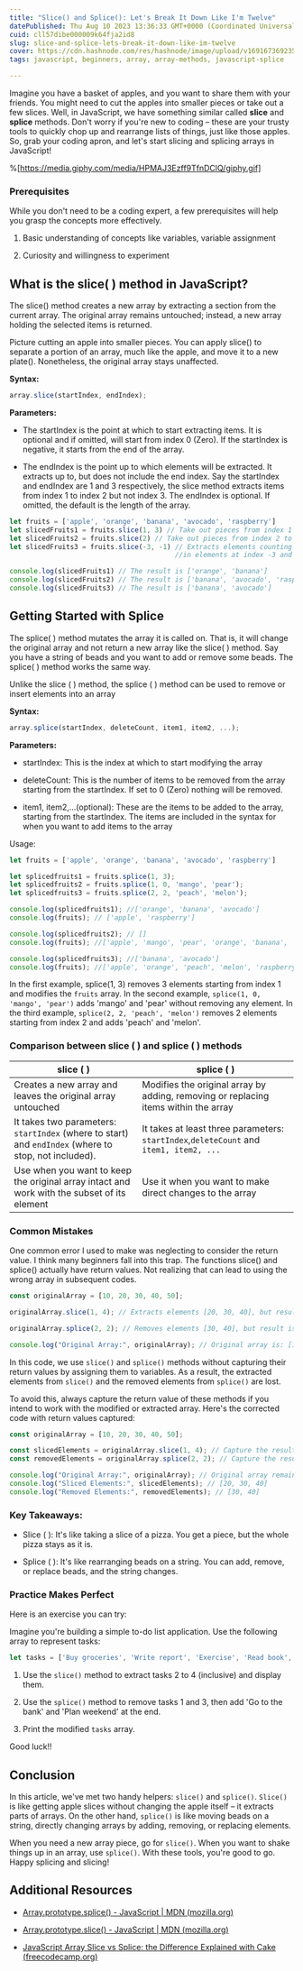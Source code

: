 ```yaml
---
title: "Slice() and Splice(): Let's Break It Down Like I'm Twelve"
datePublished: Thu Aug 10 2023 13:36:33 GMT+0000 (Coordinated Universal Time)
cuid: cll57dibe000009k64fja2id8
slug: slice-and-splice-lets-break-it-down-like-im-twelve
cover: https://cdn.hashnode.com/res/hashnode/image/upload/v1691673692358/599cb6a9-ba52-4343-a1aa-e04755132dad.png
tags: javascript, beginners, array, array-methods, javascript-splice

---
```


Imagine you have a basket of apples, and you want to share them with your friends. You might need to cut the apples into smaller pieces or take out a few slices. Well, in JavaScript, we have something similar called **slice** and **splice** methods. Don't worry if you're new to coding – these are your trusty tools to quickly chop up and rearrange lists of things, just like those apples. So, grab your coding apron, and let's start slicing and splicing arrays in JavaScript!

%[https://media.giphy.com/media/HPMAJ3Ezff9TfnDClQ/giphy.gif] 

### Prerequisites

While you don't need to be a coding expert, a few prerequisites will help you grasp the concepts more effectively.

1. Basic understanding of concepts like variables, variable assignment
    
2. Curiosity and willingness to experiment
    

## What is the slice( ) method in JavaScript?

The slice() method creates a new array by extracting a section from the current array. The original array remains untouched; instead, a new array holding the selected items is returned.

Picture cutting an apple into smaller pieces. You can apply slice() to separate a portion of an array, much like the apple, and move it to a new plate(). Nonetheless, the original array stays unaffected.

**Syntax:**

```javascript
array.slice(startIndex, endIndex);
```

**Parameters:**

* The startIndex is the point at which to start extracting items. It is optional and if omitted, will start from index 0 (Zero). If the startIndex is negative, it starts from the end of the array.
    
* The endIndex is the point up to which elements will be extracted. It extracts up to, but does not include the end index. Say the startIndex and endIndex are 1 and 3 respectively, the slice method extracts items from index 1 to index 2 but not index 3. The endIndex is optional. If omitted, the default is the length of the array.
    

```javascript
let fruits = ['apple', 'orange', 'banana', 'avocado', 'raspberry']
let slicedFruits1 = fruits.slice(1, 3) // Take out pieces from index 1 to 2
let slicedFruits2 = fruits.slice(2) // Take out pieces from index 2 to the end of the array
let slicedFruits3 = fruits.slice(-3, -1) // Extracts elements counting from the end, resulting 
                                         //in elements at index -3 and -2 from the end.

console.log(slicedFruits1) // The result is ['orange', 'banana']
console.log(slicedFruits2) // The result is ['banana', 'avocado', 'raspberry']
console.log(slicedFruits3) // The result is ['banana', 'avocado']
```

## Getting Started with Splice

The splice( ) method mutates the array it is called on. That is, it will change the original array and not return a new array like the slice( ) method. Say you have a string of beads and you want to add or remove some beads. The splice( ) method works the same way.

Unlike the slice ( ) method, the splice ( ) method can be used to remove or insert elements into an array

**Syntax:**

```javascript
array.splice(startIndex, deleteCount, item1, item2, ...);
```

**Parameters:**

* startIndex: This is the index at which to start modifying the array
    
* deleteCount: This is the number of items to be removed from the array starting from the startIndex. If set to 0 (Zero) nothing will be removed.
    
* item1, item2,...(optional): These are the items to be added to the array, starting from the startIndex. The items are included in the syntax for when you want to add items to the array
    

Usage:

```javascript
let fruits = ['apple', 'orange', 'banana', 'avocado', 'raspberry']

let splicedfruits1 = fruits.splice(1, 3);
let splicedfruits2 = fruits.splice(1, 0, 'mango', 'pear');
let splicedfruits3 = fruits.splice(2, 2, 'peach', 'melon');

console.log(splicedfruits1); //['orange', 'banana', 'avocado']
console.log(fruits); // ['apple', 'raspberry']

console.log(splicedfruits2); // []
console.log(fruits); //['apple', 'mango', 'pear', 'orange', 'banana', 'avocado', 'raspberry']

console.log(splicedfruits3); //['banana', 'avocado']
console.log(fruits); //['apple', 'orange', 'peach', 'melon', 'raspberry']
```

In the first example, splice(1, 3) removes 3 elements starting from index 1 and modifies the `fruits` array. In the second example, `splice(1, 0, 'mango', 'pear')` adds 'mango' and 'pear' without removing any element. In the third example, `splice(2, 2, 'peach', 'melon')` removes 2 elements starting from index 2 and adds 'peach' and 'melon'.

### Comparison between slice ( ) and splice ( ) methods

| slice ( ) | splice ( ) |
| --- | --- |
| Creates a new array and leaves the original array untouched | Modifies the original array by adding, removing or replacing items within the array |
| It takes two parameters: `startIndex` (where to start) and `endIndex` (where to stop, not included). | It takes at least three parameters: `startIndex`,`deleteCount` and `item1, item2, ...` |
| Use when you want to keep the original array intact and work with the subset of its element | Use it when you want to make direct changes to the array |

### Common Mistakes

One common error I used to make was neglecting to consider the return value. I think many beginners fall into this trap. The functions slice() and splice() actually have return values. Not realizing that can lead to using the wrong array in subsequent codes.

```javascript
const originalArray = [10, 20, 30, 40, 50];

originalArray.slice(1, 4); // Extracts elements [20, 30, 40], but result is not stored

originalArray.splice(2, 2); // Removes elements [30, 40], but result is not stored

console.log("Original Array:", originalArray); // Original array is: [10, 20, 50]
```

In this code, we use `slice()` and `splice()` methods without capturing their return values by assigning them to variables. As a result, the extracted elements from `slice()` and the removed elements from `splice()` are lost.

To avoid this, always capture the return value of these methods if you intend to work with the modified or extracted array. Here's the corrected code with return values captured:

```javascript
const originalArray = [10, 20, 30, 40, 50];

const slicedElements = originalArray.slice(1, 4); // Capture the result of slice()
const removedElements = originalArray.splice(2, 2); // Capture the result of splice()

console.log("Original Array:", originalArray); // Original array remains unchanged
console.log("Sliced Elements:", slicedElements); // [20, 30, 40]
console.log("Removed Elements:", removedElements); // [30, 40]
```

### **Key Takeaways:**

* Slice ( ): It's like taking a slice of a pizza. You get a piece, but the whole pizza stays as it is.
    
* Splice ( ): It's like rearranging beads on a string. You can add, remove, or replace beads, and the string changes.
    

### Practice Makes Perfect

Here is an exercise you can try:

Imagine you're building a simple to-do list application. Use the following array to represent tasks:

```javascript
let tasks = ['Buy groceries', 'Write report', 'Exercise', 'Read book', 'Call friend'];
```

1. Use the `slice()` method to extract tasks 2 to 4 (inclusive) and display them.
    
2. Use the `splice()` method to remove tasks 1 and 3, then add 'Go to the bank' and 'Plan weekend' at the end.
    
3. Print the modified `tasks` array.
    

Good luck!!

## Conclusion

In this article, we've met two handy helpers: `slice()` and `splice()`. `Slice()` is like getting apple slices without changing the apple itself – it extracts parts of arrays. On the other hand, `splice()` is like moving beads on a string, directly changing arrays by adding, removing, or replacing elements.

When you need a new array piece, go for `slice()`. When you want to shake things up in an array, use `splice()`. With these tools, you're good to go. Happy splicing and slicing!

## Additional Resources

* [Array.prototype.splice() - JavaScript | MDN (](https://developer.mozilla.org/en-US/docs/Web/JavaScript/Reference/Global_Objects/Array/splice)[mozilla.org](http://mozilla.org)[)](https://developer.mozilla.org/en-US/docs/Web/JavaScript/Reference/Global_Objects/Array/splice)
    
* [Array.prototype.slice() - JavaScript | MDN (](https://developer.mozilla.org/en-US/docs/Web/JavaScript/Reference/Global_Objects/Array/slice)[mozilla.org](http://mozilla.org)[)](https://developer.mozilla.org/en-US/docs/Web/JavaScript/Reference/Global_Objects/Array/slice)
    
* [JavaScript Array Slice vs Splice: the Difference Explained with Cake (](https://www.freecodecamp.org/news/javascript-array-slice-vs-splice-whats-the-difference/)[freecodecamp.org](http://freecodecamp.org)[)](https://www.freecodecamp.org/news/javascript-array-slice-vs-splice-whats-the-difference/)